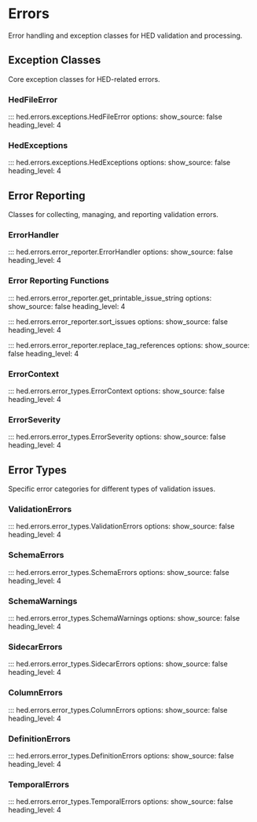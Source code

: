 # Errors

Error handling and exception classes for HED validation and processing.

## Exception Classes

Core exception classes for HED-related errors.

### HedFileError

::: hed.errors.exceptions.HedFileError
    options:
      show_source: false
      heading_level: 4

### HedExceptions

::: hed.errors.exceptions.HedExceptions
    options:
      show_source: false
      heading_level: 4

## Error Reporting

Classes for collecting, managing, and reporting validation errors.

### ErrorHandler

::: hed.errors.error_reporter.ErrorHandler
    options:
      show_source: false
      heading_level: 4

### Error Reporting Functions

::: hed.errors.error_reporter.get_printable_issue_string
    options:
      show_source: false
      heading_level: 4

::: hed.errors.error_reporter.sort_issues
    options:
      show_source: false
      heading_level: 4

::: hed.errors.error_reporter.replace_tag_references
    options:
      show_source: false
      heading_level: 4

### ErrorContext

::: hed.errors.error_types.ErrorContext
    options:
      show_source: false
      heading_level: 4

### ErrorSeverity

::: hed.errors.error_types.ErrorSeverity
    options:
      show_source: false
      heading_level: 4

## Error Types

Specific error categories for different types of validation issues.

### ValidationErrors

::: hed.errors.error_types.ValidationErrors
    options:
      show_source: false
      heading_level: 4

### SchemaErrors

::: hed.errors.error_types.SchemaErrors
    options:
      show_source: false
      heading_level: 4

### SchemaWarnings

::: hed.errors.error_types.SchemaWarnings
    options:
      show_source: false
      heading_level: 4

### SidecarErrors

::: hed.errors.error_types.SidecarErrors
    options:
      show_source: false
      heading_level: 4

### ColumnErrors

::: hed.errors.error_types.ColumnErrors
    options:
      show_source: false
      heading_level: 4

### DefinitionErrors

::: hed.errors.error_types.DefinitionErrors
    options:
      show_source: false
      heading_level: 4

### TemporalErrors

::: hed.errors.error_types.TemporalErrors
    options:
      show_source: false
      heading_level: 4
